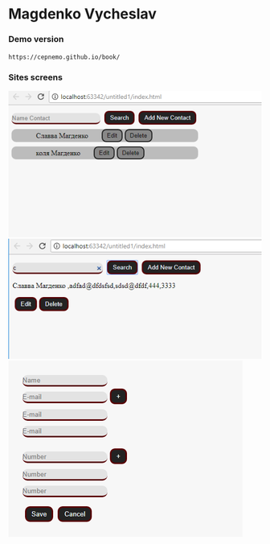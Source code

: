 # Magdenko Vycheslav

### Demo version
`https://cepnemo.github.io/book/`

### Sites screens 
![Alt text](shot/Screen.png?raw=true "Optional Title")
![Alt text](shot/Screen1.png?raw=true "Optional Title")
![Alt text](shot/Screen2.png?raw=true "Optional Title")
